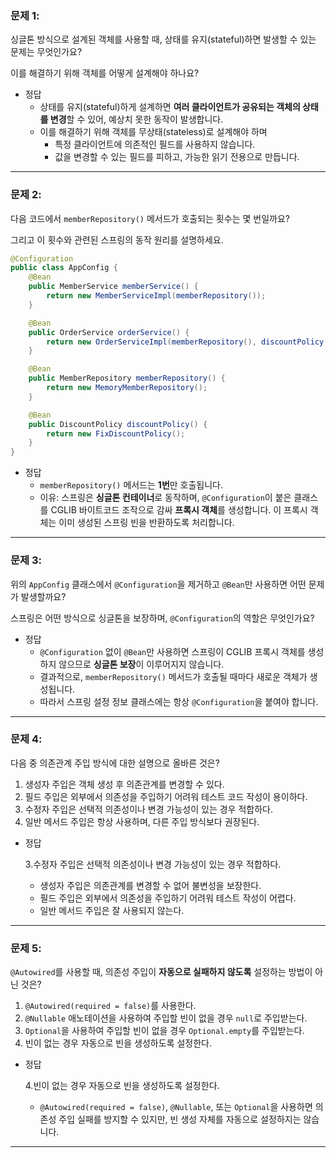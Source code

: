 ### **문제 1:**

싱글톤 방식으로 설계된 객체를 사용할 때, 상태를 유지(stateful)하면 발생할 수 있는 문제는 무엇인가요?

이를 해결하기 위해 객체를 어떻게 설계해야 하나요?

- 정답
    - 상태를 유지(stateful)하게 설계하면 **여러 클라이언트가 공유되는 객체의 상태를 변경**할 수 있어, 예상치 못한 동작이 발생합니다.
    - 이를 해결하기 위해 객체를 무상태(stateless)로 설계해야 하며
        - 특정 클라이언트에 의존적인 필드를 사용하지 않습니다.
        - 값을 변경할 수 있는 필드를 피하고, 가능한 읽기 전용으로 만듭니다.

---

### **문제 2:**

다음 코드에서 `memberRepository()` 메서드가 호출되는 횟수는 몇 번일까요?

그리고 이 횟수와 관련된 스프링의 동작 원리를 설명하세요.

```java
@Configuration
public class AppConfig {
    @Bean
    public MemberService memberService() {
        return new MemberServiceImpl(memberRepository());
    }

    @Bean
    public OrderService orderService() {
        return new OrderServiceImpl(memberRepository(), discountPolicy());
    }

    @Bean
    public MemberRepository memberRepository() {
        return new MemoryMemberRepository();
    }

    @Bean
    public DiscountPolicy discountPolicy() {
        return new FixDiscountPolicy();
    }
}

```

- 정답
    - `memberRepository()` 메서드는 **1번**만 호출됩니다.
    - 이유: 스프링은 **싱글톤 컨테이너**로 동작하며, `@Configuration`이 붙은 클래스를 CGLIB 바이트코드 조작으로 감싸 **프록시 객체**를 생성합니다. 이 프록시 객체는 이미 생성된 스프링 빈을 반환하도록 처리합니다.

---

### **문제 3:**

위의 `AppConfig` 클래스에서 `@Configuration`을 제거하고 `@Bean`만 사용하면 어떤 문제가 발생할까요?

스프링은 어떤 방식으로 싱글톤을 보장하며, `@Configuration`의 역할은 무엇인가요?

- 정답
    - `@Configuration` 없이 `@Bean`만 사용하면 스프링이 CGLIB 프록시 객체를 생성하지 않으므로 **싱글톤 보장**이 이루어지지 않습니다.
    - 결과적으로, `memberRepository()` 메서드가 호출될 때마다 새로운 객체가 생성됩니다.
    - 따라서 스프링 설정 정보 클래스에는 항상 `@Configuration`을 붙여야 합니다.

---

### **문제 4:**

다음 중 의존관계 주입 방식에 대한 설명으로 올바른 것은?

1. 생성자 주입은 객체 생성 후 의존관계를 변경할 수 있다.
2. 필드 주입은 외부에서 의존성을 주입하기 어려워 테스트 코드 작성이 용이하다.
3. 수정자 주입은 선택적 의존성이나 변경 가능성이 있는 경우 적합하다.
4. 일반 메서드 주입은 항상 사용하며, 다른 주입 방식보다 권장된다.
- 정답

  3.수정자 주입은 선택적 의존성이나 변경 가능성이 있는 경우 적합하다.

    - 생성자 주입은 의존관계를 변경할 수 없어 불변성을 보장한다.
    - 필드 주입은 외부에서 의존성을 주입하기 어려워 테스트 작성이 어렵다.
    - 일반 메서드 주입은 잘 사용되지 않는다.

---

### **문제 5:**

`@Autowired`를 사용할 때, 의존성 주입이 **자동으로 실패하지 않도록** 설정하는 방법이 아닌 것은?

1. `@Autowired(required = false)`를 사용한다.
2. `@Nullable` 애노테이션을 사용하여 주입할 빈이 없을 경우 `null`로 주입받는다.
3. `Optional`을 사용하여 주입할 빈이 없을 경우 `Optional.empty`를 주입받는다.
4. 빈이 없는 경우 자동으로 빈을 생성하도록 설정한다.
- 정답

  4.빈이 없는 경우 자동으로 빈을 생성하도록 설정한다.

    - `@Autowired(required = false)`, `@Nullable`, 또는 `Optional`을 사용하면 의존성 주입 실패를 방지할 수 있지만, 빈 생성 자체를 자동으로 설정하지는 않습니다.

---